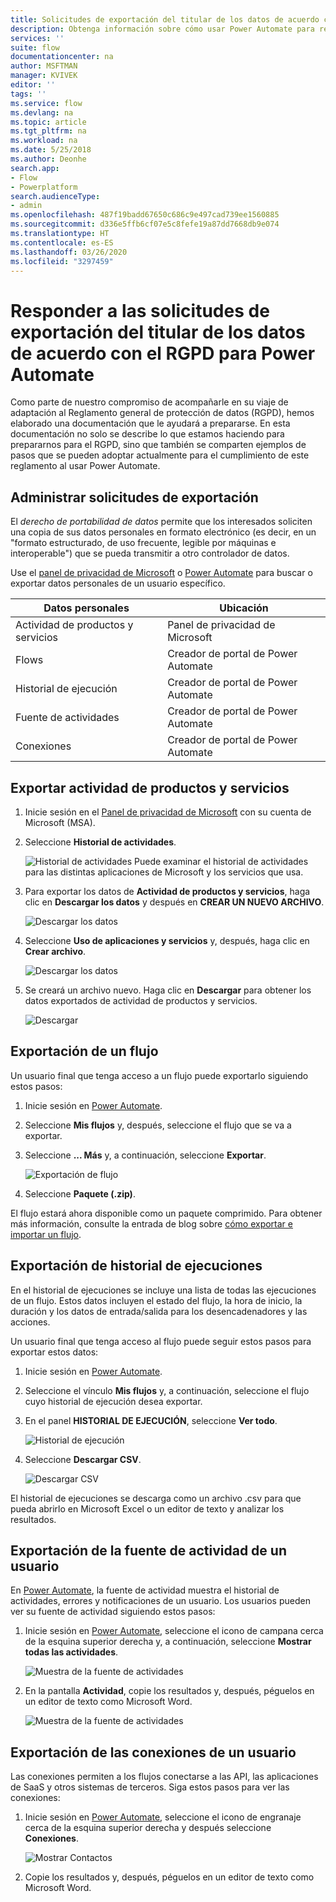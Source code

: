 ```yaml
---
title: Solicitudes de exportación del titular de los datos de acuerdo con el RGPD en Power Automate para cuentas Microsoft (MSA) | Microsoft Docs
description: Obtenga información sobre cómo usar Power Automate para responder a solicitudes de exportación del titular de los datos de acuerdo con el RGPD para cuentas de Microsoft.
services: ''
suite: flow
documentationcenter: na
author: MSFTMAN
manager: KVIVEK
editor: ''
tags: ''
ms.service: flow
ms.devlang: na
ms.topic: article
ms.tgt_pltfrm: na
ms.workload: na
ms.date: 5/25/2018
ms.author: Deonhe
search.app:
- Flow
- Powerplatform
search.audienceType:
- admin
ms.openlocfilehash: 487f19badd67650c686c9e497cad739ee1560885
ms.sourcegitcommit: d336e5ffb6cf07e5c8fefe19a87dd7668db9e074
ms.translationtype: HT
ms.contentlocale: es-ES
ms.lasthandoff: 03/26/2020
ms.locfileid: "3297459"
---
```

# <a name="responding-to-gdpr-data-subject-export-requests-for-power-automate"></a>Responder a las solicitudes de exportación del titular de los datos de acuerdo con el RGPD para Power Automate


Como parte de nuestro compromiso de acompañarle en su viaje de adaptación al Reglamento general de protección de datos (RGPD), hemos elaborado una documentación que le ayudará a prepararse. En esta documentación no solo se describe lo que estamos haciendo para prepararnos para el RGPD, sino que también se comparten ejemplos de pasos que se pueden adoptar actualmente para el cumplimiento de este reglamento al usar Power Automate.

## <a name="manage-export-requests"></a>Administrar solicitudes de exportación

El *derecho de portabilidad de datos* permite que los interesados soliciten una copia de sus datos personales en formato electrónico (es decir, en un "formato estructurado, de uso frecuente, legible por máquinas e interoperable") que se pueda transmitir a otro controlador de datos.

Use el [panel de privacidad de Microsoft](https://account.microsoft.com/privacy/) o [Power Automate](https://flow.microsoft.com/) para buscar o exportar datos personales de un usuario específico.

|Datos personales|Ubicación|
|-----------------|-------------------|
|Actividad de productos y servicios|Panel de privacidad de Microsoft|
|Flows|Creador de portal de Power Automate|
|Historial de ejecución|Creador de portal de Power Automate|
|Fuente de actividades|Creador de portal de Power Automate|
|Conexiones|Creador de portal de Power Automate|

## <a name="export-product-and-service-activity"></a>Exportar actividad de productos y servicios

1. Inicie sesión en el [Panel de privacidad de Microsoft](https://account.microsoft.com/privacy/) con su cuenta de Microsoft (MSA).
1. Seleccione **Historial de actividades**.

    ![Historial de actividades](./media/gdpr-dsr-export-msa/activityhistory.png) Puede examinar el historial de actividades para las distintas aplicaciones de Microsoft y los servicios que usa.
1. Para exportar los datos de **Actividad de productos y servicios**, haga clic en **Descargar los datos** y después en **CREAR UN NUEVO ARCHIVO**.

    ![Descargar los datos](./media/gdpr-dsr-export-msa/downloaddata.png)

1. Seleccione **Uso de aplicaciones y servicios** y, después, haga clic en **Crear archivo**.

    ![Descargar los datos](./media/gdpr-dsr-export-msa/create-archive.png)
1. Se creará un archivo nuevo. Haga clic en **Descargar** para obtener los datos exportados de actividad de productos y servicios.

    ![Descargar](./media/gdpr-dsr-export-msa/download.png)

## <a name="export-a-flow"></a>Exportación de un flujo

Un usuario final que tenga acceso a un flujo puede exportarlo siguiendo estos pasos:

1. Inicie sesión en [Power Automate](https://flow.microsoft.com/).

1. Seleccione **Mis flujos** y, después, seleccione el flujo que se va a exportar.

1. Seleccione **... Más** y, a continuación, seleccione **Exportar**.

    ![Exportación de flujo](./media/gdpr-dsr-export/export-flow.png)

1. Seleccione **Paquete (.zip)**.

El flujo estará ahora disponible como un paquete comprimido. Para obtener más información, consulte la entrada de blog sobre [cómo exportar e importar un flujo](https://flow.microsoft.com/blog/import-export-bap-packages/).

## <a name="export-run-history"></a>Exportación de historial de ejecuciones

En el historial de ejecuciones se incluye una lista de todas las ejecuciones de un flujo. Estos datos incluyen el estado del flujo, la hora de inicio, la duración y los datos de entrada/salida para los desencadenadores y las acciones.

Un usuario final que tenga acceso al flujo puede seguir estos pasos para exportar estos datos:

1. Inicie sesión en [Power Automate](https://flow.microsoft.com/).
1. Seleccione el vínculo **Mis flujos** y, a continuación, seleccione el flujo cuyo historial de ejecución desea exportar.
1. En el panel **HISTORIAL DE EJECUCIÓN**, seleccione **Ver todo**.

    ![Historial de ejecución](./media/gdpr-dsr-export/run-history.png)

1. Seleccione **Descargar CSV**.

    ![Descargar CSV](./media/gdpr-dsr-export/download-csv.png)

El historial de ejecuciones se descarga como un archivo .csv para que pueda abrirlo en Microsoft Excel o un editor de texto y analizar los resultados.

## <a name="export-a-users-activity-feed"></a>Exportación de la fuente de actividad de un usuario

En [Power Automate](https://flow.microsoft.com/), la fuente de actividad muestra el historial de actividades, errores y notificaciones de un usuario. Los usuarios pueden ver su fuente de actividad siguiendo estos pasos:

1. Inicie sesión en [Power Automate](https://flow.microsoft.com/), seleccione el icono de campana cerca de la esquina superior derecha y, a continuación, seleccione **Mostrar todas las actividades**.

    ![Muestra de la fuente de actividades](./media/gdpr-dsr-export/show-activity-feed.png)

1. En la pantalla **Actividad**, copie los resultados y, después, péguelos en un editor de texto como Microsoft Word.

    ![Muestra de la fuente de actividades](./media/gdpr-dsr-export/export-activity-feed.png)

## <a name="export-a-users-connections"></a>Exportación de las conexiones de un usuario

Las conexiones permiten a los flujos conectarse a las API, las aplicaciones de SaaS y otros sistemas de terceros. Siga estos pasos para ver las conexiones:

1. Inicie sesión en [Power Automate](https://flow.microsoft.com/), seleccione el icono de engranaje cerca de la esquina superior derecha y después seleccione **Conexiones**.

    ![Mostrar Contactos](./media/gdpr-dsr-export/show-connections.png)
1. Copie los resultados y, después, péguelos en un editor de texto como Microsoft Word.

